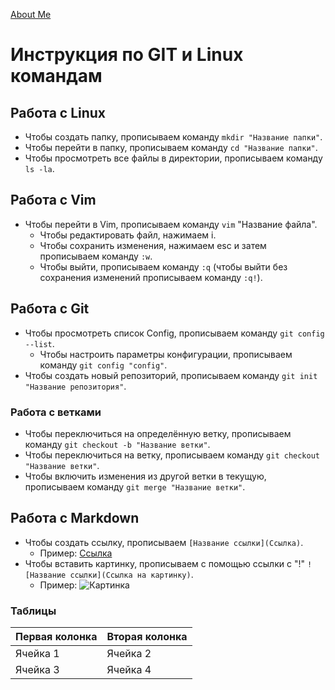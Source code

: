 [About Me](about-us.md)
# Инструкция по GIT и Linux командам

## Работа с Linux

* Чтобы создать папку, прописываем команду `mkdir "Название папки"`.
* Чтобы перейти в папку, прописываем команду `cd "Название папки"`.
* Чтобы просмотреть все файлы в директории, прописываем команду `ls -la`.

## Работа с Vim

* Чтобы перейти в Vim, прописываем команду `vim` "Название файла".
    * Чтобы редактировать файл, нажимаем i.
    * Чтобы сохранить изменения, нажимаем esc и затем прописываем команду `:w`.
    * Чтобы выйти, прописываем команду `:q` (чтобы выйти без сохранения изменений прописываем команду `:q!`).

## Работа с Git

* Чтобы просмотреть список Config, прописываем команду `git config --list`.
    * Чтобы настроить параметры конфигурации, прописываем команду `git config "config"`.
* Чтобы создать новый репозиторий, прописываем команду `git init "Название репозитория"`.

### Работа с ветками

* Чтобы переключиться на определённую ветку, прописываем команду `git checkout -b "Название ветки"`.
* Чтобы переключиться на ветку, прописываем команду `git checkout "Название ветки"`.
* Чтобы включить изменения из другой ветки в текущую, прописываем команду `git merge "Название ветки"`.

## Работа с Markdown

* Чтобы создать ссылку, прописываем `[Название ссылки](Ссылка)`.
    * Пример: [Ссылка](https://github.com/)
* Чтобы вставить картинку, прописываем с помощью ссылки с "!" `![Название ссылки](Ссылка на картинку)`.
    * Пример: ![Картинка](https://image.flaticon.com/icons/png/512/25/25231.png)

### Таблицы
Первая колонка|Вторая колонка
--------------|--------------
Ячейка 1      | Ячейка 2
Ячейка 3      | Ячейка 4

